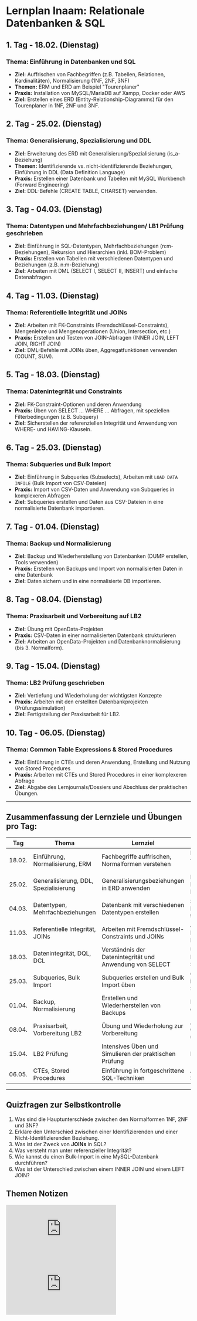 # Lernplan Inaam: Relationale Datenbanken & SQL

## 1. Tag - 18.02. (Dienstag)
### Thema: Einführung in Datenbanken und SQL
- **Ziel:** Auffrischen von Fachbegriffen (z.B. Tabellen, Relationen, Kardinalitäten), Normalisierung (1NF, 2NF, 3NF)
- **Themen:** ERM und ERD am Beispiel "Tourenplaner"
- **Praxis:** Installation von MySQL/MariaDB auf Xampp, Docker oder AWS
- **Ziel:** Erstellen eines ERD (Entity-Relationship-Diagramms) für den Tourenplaner in 1NF, 2NF und 3NF.

## 2. Tag - 25.02. (Dienstag)
### Thema: Generalisierung, Spezialisierung und DDL
- **Ziel:** Erweiterung des ERD mit Generalisierung/Spezialisierung (is_a-Beziehung)
- **Themen:** Identifizierende vs. nicht-identifizierende Beziehungen, Einführung in DDL (Data Definition Language)
- **Praxis:** Erstellen einer Datenbank und Tabellen mit MySQL Workbench (Forward Engineering)
- **Ziel:** DDL-Befehle (CREATE TABLE, CHARSET) verwenden.

## 3. Tag - 04.03. (Dienstag)
### Thema: Datentypen und Mehrfachbeziehungen/ LB1 Prüfung geschrieben 
- **Ziel:** Einführung in SQL-Datentypen, Mehrfachbeziehungen (n:m-Beziehungen), Rekursion und Hierarchien (inkl. BOM-Problem)
- **Praxis:** Erstellen von Tabellen mit verschiedenen Datentypen und Beziehungen (z.B. n:m-Beziehung)
- **Ziel:** Arbeiten mit DML (SELECT I, SELECT II, INSERT) und einfache Datenabfragen.

## 4. Tag - 11.03. (Dienstag)
### Thema: Referentielle Integrität und JOINs
- **Ziel:** Arbeiten mit FK-Constraints (Fremdschlüssel-Constraints), Mengenlehre und Mengenoperationen (Union, Intersection, etc.)
- **Praxis:** Erstellen und Testen von JOIN-Abfragen (INNER JOIN, LEFT JOIN, RIGHT JOIN)
- **Ziel:** DML-Befehle mit JOINs üben, Aggregatfunktionen verwenden (COUNT, SUM).

## 5. Tag - 18.03. (Dienstag)
### Thema: Datenintegrität und Constraints
- **Ziel:** FK-Constraint-Optionen und deren Anwendung
- **Praxis:** Üben von SELECT ... WHERE ... Abfragen, mit speziellen Filterbedingungen (z.B. Subquery)
- **Ziel:** Sicherstellen der referenziellen Integrität und Anwendung von WHERE- und HAVING-Klauseln.

## 6. Tag - 25.03. (Dienstag)
### Thema: Subqueries und Bulk Import
- **Ziel:** Einführung in Subqueries (Subselects), Arbeiten mit `LOAD DATA INFILE` (Bulk Import von CSV-Dateien)
- **Praxis:** Import von CSV-Daten und Anwendung von Subqueries in komplexeren Abfragen
- **Ziel:** Subqueries erstellen und Daten aus CSV-Dateien in eine normalisierte Datenbank importieren.

## 7. Tag - 01.04. (Dienstag)
### Thema: Backup und Normalisierung
- **Ziel:** Backup und Wiederherstellung von Datenbanken (DUMP erstellen, Tools verwenden)
- **Praxis:** Erstellen von Backups und Import von normalisierten Daten in eine Datenbank
- **Ziel:** Daten sichern und in eine normalisierte DB importieren.

## 8. Tag - 08.04. (Dienstag)
### Thema: Praxisarbeit und Vorbereitung auf LB2
- **Ziel:** Übung mit OpenData-Projekten
- **Praxis:** CSV-Daten in einer normalisierten Datenbank strukturieren
- **Ziel:** Arbeiten an OpenData-Projekten und Datenbanknormalisierung (bis 3. Normalform).

## 9. Tag - 15.04. (Dienstag)
### Thema: LB2 Prüfung geschrieben 
- **Ziel:** Vertiefung und Wiederholung der wichtigsten Konzepte
- **Praxis:** Arbeiten mit den erstellten Datenbankprojekten (Prüfungssimulation)
- **Ziel:** Fertigstellung der Praxisarbeit für LB2.

## 10. Tag - 06.05. (Dienstag)
### Thema: Common Table Expressions & Stored Procedures
- **Ziel:** Einführung in CTEs und deren Anwendung, Erstellung und Nutzung von Stored Procedures
- **Praxis:** Arbeiten mit CTEs und Stored Procedures in einer komplexeren Abfrage
- **Ziel:** Abgabe des Lernjournals/Dossiers und Abschluss der praktischen Übungen.

---

## Zusammenfassung der Lernziele und Übungen pro Tag:

| **Tag** | **Thema** | **Lernziel** | **Übung/Beispiel** |
|---------|-----------|--------------|---------------------|
| 18.02. | Einführung, Normalisierung, ERM | Fachbegriffe auffrischen, Normalformen verstehen | Erstellen eines ERD für den Tourenplaner (1NF, 2NF, 3NF) |
| 25.02. | Generalisierung, DDL, Spezialisierung | Generalisierungsbeziehungen in ERD anwenden | Erstellen einer Datenbankstruktur mit MySQL Workbench |
| 04.03. | Datentypen, Mehrfachbeziehungen | Datenbank mit verschiedenen Datentypen erstellen | SELECT, INSERT, Mehrfachbeziehungen testen |
| 11.03. | Referentielle Integrität, JOINs | Arbeiten mit Fremdschlüssel-Constraints und JOINs | JOINs mit INNER, LEFT, RIGHT und FULL OUTER |
| 18.03. | Datenintegrität, DQL, DCL | Verständnis der Datenintegrität und Anwendung von SELECT | Übung mit WHERE, HAVING, und Subqueries |
| 25.03. | Subqueries, Bulk Import | Subqueries erstellen und Bulk Import üben | CSV-Daten importieren, Subquery-Abfragen |
| 01.04. | Backup, Normalisierung | Erstellen und Wiederherstellen von Backups | Normalisierte Daten in die DB importieren |
| 08.04. | Praxisarbeit, Vorbereitung LB2 | Übung und Wiederholung zur Vorbereitung | Arbeiten an OpenData-Projekten und CSV-Import |
| 15.04. | LB2 Prüfung | Intensives Üben und Simulieren der praktischen Prüfung | Pfrüfunggeschrieben |
| 06.05. | CTEs, Stored Procedures | Einführung in fortgeschrittene SQL-Techniken | Arbeiten mit CTEs und Stored Procedures |

---

## Quizfragen zur Selbstkontrolle

1. Was sind die Hauptunterschiede zwischen den Normalformen 1NF, 2NF und 3NF?
2. Erkläre den Unterschied zwischen einer Identifizierenden und einer Nicht-Identifizierenden Beziehung.
3. Was ist der Zweck von **JOINs** in SQL?
4. Was versteht man unter referenzieller Integrität?
5. Wie kannst du einen Bulk-Import in eine MySQL-Datenbank durchführen?
6. Was ist der Unterschied zwischen einem INNER JOIN und einem LEFT JOIN?

## Themen Notizen 
![Notizen zur LB1](https://github.com/InaamA21/M164-Datenbanken-erstellen-und-Daten-einf-gen/blob/main/Grund_Informationen.md) 
![Notizen zur LB2](https://github.com/InaamA21/M164-Datenbanken-erstellen-und-Daten-einf-gen/blob/main/SELECT_Datensicherung.md)
